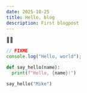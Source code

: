 ```yaml
---
date: 2025-10-25
title: Hello, blog
description: First blogpost
---
```


🦸‍♂️

```js
// FIXME
console.log("Hello, world");
```

```python
def say_hello(name):
  print(f"Hello, {name}!")

say_hello("Mike")
```
